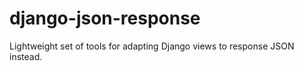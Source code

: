 # django-json-response
Lightweight set of tools for adapting Django views to response JSON instead.

